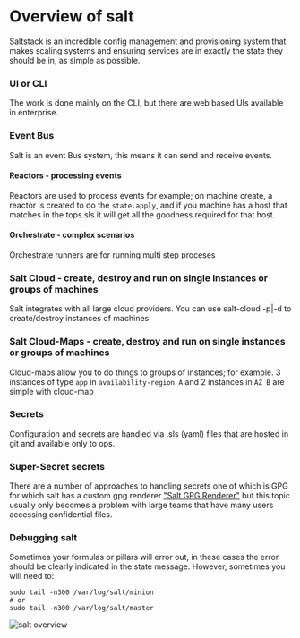 # Overview of salt

Saltstack is an incredible config management and provisioning system that makes scaling systems and ensuring services are in exactly the state they should be in, as simple as possible.


### UI or CLI
The work is done mainly on the CLI, but there are web based UIs available in enterprise.


### Event Bus
Salt is an event Bus system, this means it can send and receive events.

#### Reactors - processing events
Reactors are used to process events for example; on machine create, a reactor is created to do the `state.apply`, and if you machine has a host that matches in the tops.sls it will get all the goodness required for that host.

#### Orchestrate - complex scenarios
Orchestrate runners are for running multi step proceses

### Salt Cloud - create, destroy and run on single instances or groups of machines
Salt integrates with all large cloud providers. You can use salt-cloud -p|-d to create/destroy instances of machines

### Salt Cloud-Maps - create, destroy and run on single instances or groups of machines
Cloud-maps allow you to do things to groups of instances; for example. 3 instances of type `app` in `availability-region A` and 2 instances in `AZ B` are simple with cloud-map

### Secrets
Configuration and secrets are handled via .sls (yaml) files that are hosted in git and available only to ops.


### Super-Secret secrets
There are a number of approaches to handling secrets one of which is GPG for which salt has a custom gpg renderer ["Salt GPG Renderer"](https://docs.saltstack.com/en/latest/ref/renderers/all/salt.renderers.gpg.html) but this topic usually only becomes a problem with large teams that have many users accessing confidential files.


### Debugging salt

Sometimes your formulas or pillars will error out, in these cases the error should be clearly indicated in the state message.
However, sometimes you will need to:

```
sudo tail -n300 /var/log/salt/minion
# or 
sudo tail -n300 /var/log/salt/master
```

![salt overview](/img/salt-layout.png "Logo Title Text 1")